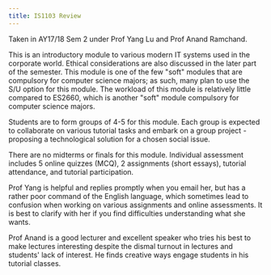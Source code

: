 ```yaml
---
title: IS1103 Review
---
```


Taken in AY17/18 Sem 2 under Prof Yang Lu and Prof Anand Ramchand.

This is an introductory module to various modern IT systems used in the corporate world.  Ethical considerations are also discussed in the later part of the semester.  This module is one of the few "soft" modules that are compulsory for computer science majors; as such, many plan to use the S/U option for this module.  The workload of this module is relatively little compared to ES2660, which is another "soft" module compulsory for computer science majors.

Students are to form groups of 4-5 for this module.  Each group is expected to collaborate on various tutorial tasks and embark on a group project - proposing a technological solution for a chosen social issue.

There are no midterms or finals for this module.  Individual assessment includes 5 online quizzes (MCQ), 2 assignments (short essays), tutorial attendance, and tutorial participation.

Prof Yang is helpful and replies promptly when you email her, but has a rather poor command of the English language, which sometimes lead to confusion when working on various assignments and online assessments.  It is best to clarify with her if you find difficulties understanding what she wants.

Prof Anand is a good lecturer and excellent speaker who tries his best to make lectures interesting despite the dismal turnout in lectures and students' lack of interest.  He finds creative ways engage students in his tutorial classes.